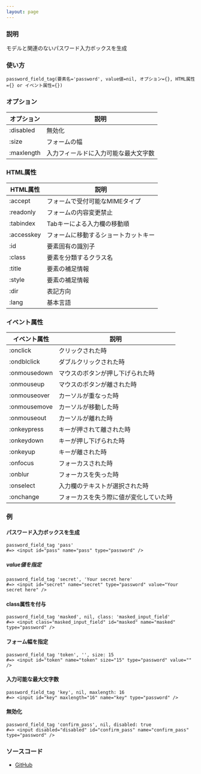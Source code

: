 ```yaml
---
layout: page
---
```


### 説明

モデルと関連のないパスワード入力ボックスを生成

### 使い方

    password_field_tag(要素名='password', value値=nil, オプション={}, HTML属性={} or イベント属性={})

### オプション

| オプション | 説明                                 |
| ---------- | ------------------------------------ |
| :disabled  | 無効化                               |
| :size      | フォームの幅                         |
| :maxlength | 入力フィールドに入力可能な最大文字数 |

### HTML属性

| HTML属性   | 説明                                 |
| ---------- | ------------------------------------ |
| :accept    | フォームで受付可能なMIMEタイプ       |
| :readonly  | フォームの内容変更禁止               |
| :tabindex  | Tabキーによる入力欄の移動順          |
| :accesskey | フォームに移動するショートカットキー |
| :id        | 要素固有の識別子                     |
| :class     | 要素を分類するクラス名               |
| :title     | 要素の補足情報                       |
| :style     | 要素の補足情報                       |
| :dir       | 表記方向                             |
| :lang      | 基本言語                             |

### イベント属性

| イベント属性 | 説明                                   |
| ------------ | -------------------------------------- |
| :onclick     | クリックされた時                       |
| :ondblclick  | ダブルクリックされた時                 |
| :onmousedown | マウスのボタンが押し下げられた時       |
| :onmouseup   | マウスのボタンが離された時             |
| :onmouseover | カーソルが重なった時                   |
| :onmousemove | カーソルが移動した時                   |
| :onmouseout  | カーソルが離れた時                     |
| :onkeypress  | キーが押されて離された時               |
| :onkeydown   | キーが押し下げられた時                 |
| :onkeyup     | キーが離された時                       |
| :onfocus     | フォーカスされた時                     |
| :onblur      | フォーカスを失った時                   |
| :onselect    | 入力欄のテキストが選択された時         |
| :onchange    | フォーカスを失う際に値が変化していた時 |

### 例

#### パスワード入力ボックスを生成

    password_field_tag 'pass'
    #=> <input id="pass" name="pass" type="password" />

##### value値を指定

    password_field_tag 'secret', 'Your secret here'
    #=> <input id="secret" name="secret" type="password" value="Your secret here" />

#### class属性を付与

    password_field_tag 'masked', nil, class: 'masked_input_field'
    #=> <input class="masked_input_field" id="masked" name="masked" type="password" />

#### フォーム幅を指定

    password_field_tag 'token', '', size: 15
    #=> <input id="token" name="token" size="15" type="password" value="" />

#### 入力可能な最大文字数

    password_field_tag 'key', nil, maxlength: 16
    #=> <input id="key" maxlength="16" name="key" type="password" />

#### 無効化

    password_field_tag 'confirm_pass', nil, disabled: true
    #=> <input disabled="disabled" id="confirm_pass" name="confirm_pass" type="password" />

### ソースコード

- [GitHub](https://github.com/rails/rails/blob/984c3ef2775781d47efa9f541ce570daa2434a80/actionview/lib/action_view/helpers/form_tag_helper.rb#L377)
